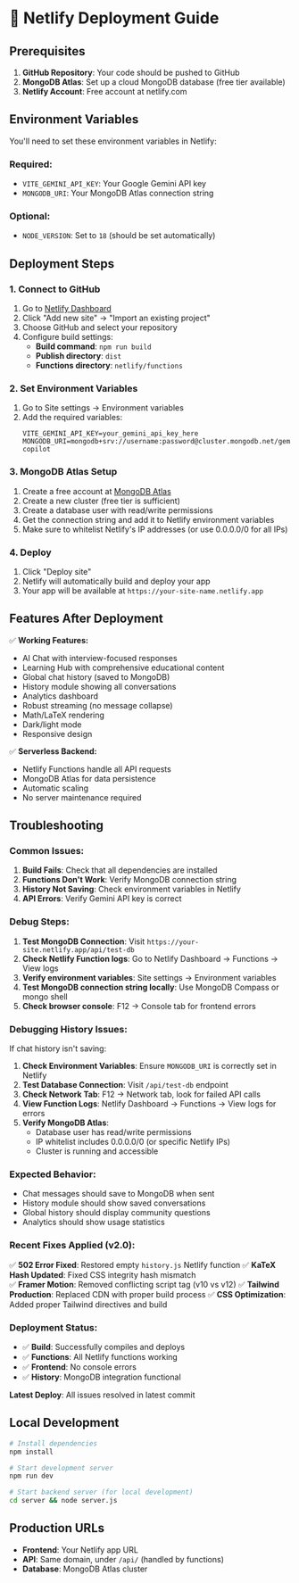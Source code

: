 # 🚀 Netlify Deployment Guide

## Prerequisites
1. **GitHub Repository**: Your code should be pushed to GitHub
2. **MongoDB Atlas**: Set up a cloud MongoDB database (free tier available)
3. **Netlify Account**: Free account at netlify.com

## Environment Variables

You'll need to set these environment variables in Netlify:

### Required:
- `VITE_GEMINI_API_KEY`: Your Google Gemini API key
- `MONGODB_URI`: Your MongoDB Atlas connection string

### Optional:
- `NODE_VERSION`: Set to `18` (should be set automatically)

## Deployment Steps

### 1. Connect to GitHub
1. Go to [Netlify Dashboard](https://app.netlify.com/)
2. Click "Add new site" → "Import an existing project"
3. Choose GitHub and select your repository
4. Configure build settings:
   - **Build command**: `npm run build`
   - **Publish directory**: `dist`
   - **Functions directory**: `netlify/functions`

### 2. Set Environment Variables
1. Go to Site settings → Environment variables
2. Add the required variables:
   ```
   VITE_GEMINI_API_KEY=your_gemini_api_key_here
   MONGODB_URI=mongodb+srv://username:password@cluster.mongodb.net/gemini-copilot
   ```

### 3. MongoDB Atlas Setup
1. Create a free account at [MongoDB Atlas](https://www.mongodb.com/atlas)
2. Create a new cluster (free tier is sufficient)
3. Create a database user with read/write permissions
4. Get the connection string and add it to Netlify environment variables
5. Make sure to whitelist Netlify's IP addresses (or use 0.0.0.0/0 for all IPs)

### 4. Deploy
1. Click "Deploy site"
2. Netlify will automatically build and deploy your app
3. Your app will be available at `https://your-site-name.netlify.app`

## Features After Deployment

✅ **Working Features:**
- AI Chat with interview-focused responses
- Learning Hub with comprehensive educational content
- Global chat history (saved to MongoDB)
- History module showing all conversations
- Analytics dashboard
- Robust streaming (no message collapse)
- Math/LaTeX rendering
- Dark/light mode
- Responsive design

✅ **Serverless Backend:**
- Netlify Functions handle all API requests
- MongoDB Atlas for data persistence
- Automatic scaling
- No server maintenance required

## Troubleshooting

### Common Issues:

1. **Build Fails**: Check that all dependencies are installed
2. **Functions Don't Work**: Verify MongoDB connection string
3. **History Not Saving**: Check environment variables in Netlify
4. **API Errors**: Verify Gemini API key is correct

### Debug Steps:
1. **Test MongoDB Connection**: Visit `https://your-site.netlify.app/api/test-db`
2. **Check Netlify Function logs**: Go to Netlify Dashboard → Functions → View logs
3. **Verify environment variables**: Site settings → Environment variables
4. **Test MongoDB connection string locally**: Use MongoDB Compass or mongo shell
5. **Check browser console**: F12 → Console tab for frontend errors

### Debugging History Issues:
If chat history isn't saving:

1. **Check Environment Variables**: Ensure `MONGODB_URI` is correctly set in Netlify
2. **Test Database Connection**: Visit `/api/test-db` endpoint
3. **Check Network Tab**: F12 → Network tab, look for failed API calls
4. **View Function Logs**: Netlify Dashboard → Functions → View logs for errors
5. **Verify MongoDB Atlas**: 
   - Database user has read/write permissions
   - IP whitelist includes 0.0.0.0/0 (or specific Netlify IPs)
   - Cluster is running and accessible

### Expected Behavior:
- Chat messages should save to MongoDB when sent
- History module should show saved conversations
- Global history should display community questions
- Analytics should show usage statistics

### Recent Fixes Applied (v2.0):
✅ **502 Error Fixed**: Restored empty `history.js` Netlify function
✅ **KaTeX Hash Updated**: Fixed CSS integrity hash mismatch  
✅ **Framer Motion**: Removed conflicting script tag (v10 vs v12)
✅ **Tailwind Production**: Replaced CDN with proper build process
✅ **CSS Optimization**: Added proper Tailwind directives and build

### Deployment Status:
- ✅ **Build**: Successfully compiles and deploys
- ✅ **Functions**: All Netlify functions working
- ✅ **Frontend**: No console errors
- ✅ **History**: MongoDB integration functional

**Latest Deploy**: All issues resolved in latest commit

## Local Development

```bash
# Install dependencies
npm install

# Start development server
npm run dev

# Start backend server (for local development)
cd server && node server.js
```

## Production URLs

- **Frontend**: Your Netlify app URL
- **API**: Same domain, under `/api/` (handled by functions)
- **Database**: MongoDB Atlas cluster
